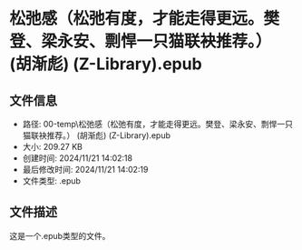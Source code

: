 ﻿# 松弛感（松弛有度，才能走得更远。樊登、梁永安、剽悍一只猫联袂推荐。） (胡渐彪) (Z-Library).epub

## 文件信息
- 路径: 00-temp\松弛感（松弛有度，才能走得更远。樊登、梁永安、剽悍一只猫联袂推荐。） (胡渐彪) (Z-Library).epub
- 大小: 209.27 KB
- 创建时间: 2024/11/21 14:02:18
- 最后修改时间: 2024/11/21 14:02:19
- 文件类型: .epub

## 文件描述
这是一个.epub类型的文件。

